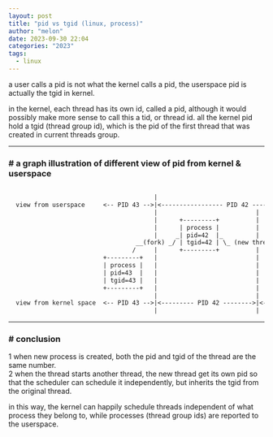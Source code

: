 ```yaml
---
layout: post
title: "pid vs tgid (linux, process)"
author: "melon"
date: 2023-09-30 22:04
categories: "2023"
tags:
  - linux
---
```


a user calls a pid is not what the kernel calls a pid, the userspace pid is actually the tgid in kernel.

in the kernel, each thread has its own id, called a pid, although it would possibly make more sense
to call this a tid, or thread id.
all the kernel pid hold a tgid (thread group id), which is the pid of the first thread that was created in
current threads group.

<hr>

### # a graph illustration of different view of pid from kernel & userspace

```txt

                                        |
  view from userspace     <-- PID 43 -->|<----------------- PID 42 ----------------->  (pid = kernel tgid)
                                        |                           |
                                        |      +---------+          |
                                        |      | process |          |
                                        |     _| pid=42  |_         |
                                   __(fork) _/ | tgid=42 | \_ (new thread) _
                                  /     |      +---------+          |       \
                          +---------+   |                           |    +---------+
                          | process |   |                           |    | process |
                          | pid=43  |   |                           |    | pid=44  |
                          | tgid=43 |   |                           |    | tgid=42 |
                          +---------+   |                           |    +---------+
                                        |                           |
  view from kernel space  <-- PID 43 -->|<--------- PID 42 -------->|<--- PID 44 --->  (pid = tid)
                                        |                           |
```

<hr>

### # conclusion
1 when new process is created, both the pid and tgid of the thread are the same number.  
2 when the thread starts another thread, the new thread get its own pid so that the scheduler can schedule
it independently, but inherits the tgid from the original thread.  

in this way, the kernel can happily schedule threads independent of what process they belong to,
while processes (thread group ids) are reported to the userspace.
